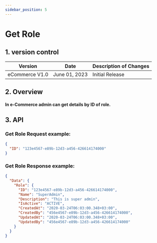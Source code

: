 ```yaml
---
sidebar_position: 5
---
```


# Get Role

## 1. version control

| Version        | Date          | Description of Changes |
| -------------- | ------------- | ---------------------- |
| eCommerce V1.0 | June 01, 2023 | Initial Release        |

## 2. Overview

#### In e-Commerce admin can get details by ID of role.

## 3. API

### Get Role Request example:

```json
{
  "ID": "123e4567-e89b-12d3-a456-426614174000"
}
```

### Get Role Response example:

```json
{
  "Data": {
    "Role": {
      "ID": "123e4567-e89b-12d3-a456-426614174000",
      "Name": "SuperAdmin",
      "Description": "This is super admin",
      "IsActive": "ACTIVE",
      "CreatedAt": "2020-03-24T06:03:00.348+03:00",
      "CreatedBy": "456e4567-e89b-12d3-a456-426614174000",
      "UpdatedAt": "2020-03-24T06:03:00.348+03:00",
      "UpdatedBy": "456e4567-e89b-12d3-a456-426614174000"
    }
  }
}
```
